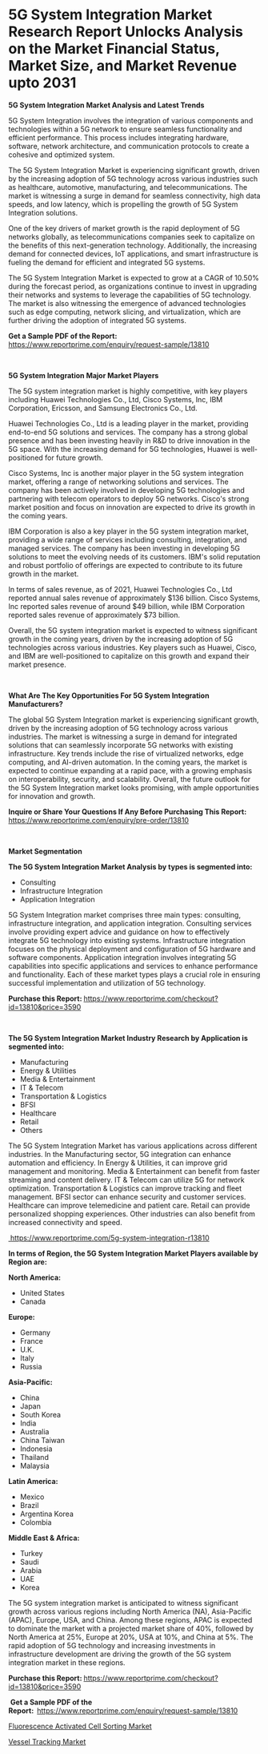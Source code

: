 <p><h1>5G System Integration Market Research Report Unlocks Analysis on the Market Financial Status, Market Size, and Market Revenue upto 2031</h1></p><p><strong>5G System Integration Market Analysis and Latest Trends</strong></p>
<p><p>5G System Integration involves the integration of various components and technologies within a 5G network to ensure seamless functionality and efficient performance. This process includes integrating hardware, software, network architecture, and communication protocols to create a cohesive and optimized system.</p><p>The 5G System Integration Market is experiencing significant growth, driven by the increasing adoption of 5G technology across various industries such as healthcare, automotive, manufacturing, and telecommunications. The market is witnessing a surge in demand for seamless connectivity, high data speeds, and low latency, which is propelling the growth of 5G System Integration solutions.</p><p>One of the key drivers of market growth is the rapid deployment of 5G networks globally, as telecommunications companies seek to capitalize on the benefits of this next-generation technology. Additionally, the increasing demand for connected devices, IoT applications, and smart infrastructure is fueling the demand for efficient and integrated 5G systems.</p><p>The 5G System Integration Market is expected to grow at a CAGR of 10.50% during the forecast period, as organizations continue to invest in upgrading their networks and systems to leverage the capabilities of 5G technology. The market is also witnessing the emergence of advanced technologies such as edge computing, network slicing, and virtualization, which are further driving the adoption of integrated 5G systems.</p></p>
<p><strong>Get a Sample PDF of the Report:&nbsp;</strong> <a href="https://www.reportprime.com/enquiry/request-sample/13810">https://www.reportprime.com/enquiry/request-sample/13810</a></p>
<p>&nbsp;</p>
<p><strong>5G System Integration Major Market Players</strong></p>
<p><p>The 5G system integration market is highly competitive, with key players including Huawei Technologies Co., Ltd, Cisco Systems, Inc, IBM Corporation, Ericsson, and Samsung Electronics Co., Ltd. </p><p>Huawei Technologies Co., Ltd is a leading player in the market, providing end-to-end 5G solutions and services. The company has a strong global presence and has been investing heavily in R&D to drive innovation in the 5G space. With the increasing demand for 5G technologies, Huawei is well-positioned for future growth.</p><p>Cisco Systems, Inc is another major player in the 5G system integration market, offering a range of networking solutions and services. The company has been actively involved in developing 5G technologies and partnering with telecom operators to deploy 5G networks. Cisco's strong market position and focus on innovation are expected to drive its growth in the coming years.</p><p>IBM Corporation is also a key player in the 5G system integration market, providing a wide range of services including consulting, integration, and managed services. The company has been investing in developing 5G solutions to meet the evolving needs of its customers. IBM's solid reputation and robust portfolio of offerings are expected to contribute to its future growth in the market.</p><p>In terms of sales revenue, as of 2021, Huawei Technologies Co., Ltd reported annual sales revenue of approximately $136 billion. Cisco Systems, Inc reported sales revenue of around $49 billion, while IBM Corporation reported sales revenue of approximately $73 billion.</p><p>Overall, the 5G system integration market is expected to witness significant growth in the coming years, driven by the increasing adoption of 5G technologies across various industries. Key players such as Huawei, Cisco, and IBM are well-positioned to capitalize on this growth and expand their market presence.</p></p>
<p>&nbsp;</p>
<p><strong>What Are The Key Opportunities For 5G System Integration Manufacturers?</strong></p>
<p><p>The global 5G System Integration market is experiencing significant growth, driven by the increasing adoption of 5G technology across various industries. The market is witnessing a surge in demand for integrated solutions that can seamlessly incorporate 5G networks with existing infrastructure. Key trends include the rise of virtualized networks, edge computing, and AI-driven automation. In the coming years, the market is expected to continue expanding at a rapid pace, with a growing emphasis on interoperability, security, and scalability. Overall, the future outlook for the 5G System Integration market looks promising, with ample opportunities for innovation and growth.</p></p>
<p><strong>Inquire or Share Your Questions If Any Before Purchasing This Report:</strong> <a href="https://www.reportprime.com/enquiry/pre-order/13810">https://www.reportprime.com/enquiry/pre-order/13810</a></p>
<p>&nbsp;</p>
<p><strong>Market Segmentation</strong></p>
<p><strong>The 5G System Integration Market Analysis by types is segmented into:</strong></p>
<p><ul><li>Consulting</li><li>Infrastructure Integration</li><li>Application Integration</li></ul></p>
<p><p>5G System Integration market comprises three main types: consulting, infrastructure integration, and application integration. Consulting services involve providing expert advice and guidance on how to effectively integrate 5G technology into existing systems. Infrastructure integration focuses on the physical deployment and configuration of 5G hardware and software components. Application integration involves integrating 5G capabilities into specific applications and services to enhance performance and functionality. Each of these market types plays a crucial role in ensuring successful implementation and utilization of 5G technology.</p></p>
<p><strong>Purchase this Report:&nbsp;</strong><a href="https://www.reportprime.com/checkout?id=13810&price=3590">https://www.reportprime.com/checkout?id=13810&price=3590</a></p>
<p>&nbsp;</p>
<p><strong>The 5G System Integration Market Industry Research by Application is segmented into:</strong></p>
<p><ul><li>Manufacturing</li><li>Energy & Utilities</li><li>Media & Entertainment</li><li>IT & Telecom</li><li>Transportation & Logistics</li><li>BFSI</li><li>Healthcare</li><li>Retail</li><li>Others</li></ul></p>
<p><p>The 5G System Integration Market has various applications across different industries. In the Manufacturing sector, 5G integration can enhance automation and efficiency. In Energy & Utilities, it can improve grid management and monitoring. Media & Entertainment can benefit from faster streaming and content delivery. IT & Telecom can utilize 5G for network optimization. Transportation & Logistics can improve tracking and fleet management. BFSI sector can enhance security and customer services. Healthcare can improve telemedicine and patient care. Retail can provide personalized shopping experiences. Other industries can also benefit from increased connectivity and speed.</p></p>
<p><a href="https://www.reportprime.com/5g-system-integration-r13810">&nbsp;https://www.reportprime.com/5g-system-integration-r13810</a></p>
<p><strong>In terms of Region, the 5G System Integration Market Players available by Region are:</strong></p>
<p>
    <p> <strong> North America: </strong>
        <ul>
            <li>United States</li>
            <li>Canada</li>
        </ul>
        </p> 
    <p> <strong> Europe: </strong>
        <ul>
            <li>Germany</li>
            <li>France</li>
            <li>U.K.</li>
            <li>Italy</li>
            <li>Russia</li>
        </ul>
        </p> 
    <p> <strong> Asia-Pacific: </strong>
        <ul>
            <li>China</li>
            <li>Japan</li>
            <li>South Korea</li>
            <li>India</li>
            <li>Australia</li>
            <li>China Taiwan</li>
            <li>Indonesia</li>
            <li>Thailand</li>
            <li>Malaysia</li>
        </ul>
        </p> 
    <p> <strong> Latin America: </strong>
        <ul>
            <li>Mexico</li>
            <li>Brazil</li>
            <li>Argentina Korea</li>
            <li>Colombia</li>
        </ul>
        </p> 
    <p> <strong> Middle East & Africa: </strong>
        <ul>
            <li>Turkey</li>
            <li>Saudi</li>
            <li>Arabia</li>
            <li>UAE</li>
            <li>Korea</li>
        </ul>
    </p>
    </p>
<p><p>The 5G system integration market is anticipated to witness significant growth across various regions including North America (NA), Asia-Pacific (APAC), Europe, USA, and China. Among these regions, APAC is expected to dominate the market with a projected market share of 40%, followed by North America at 25%, Europe at 20%, USA at 10%, and China at 5%. The rapid adoption of 5G technology and increasing investments in infrastructure development are driving the growth of the 5G system integration market in these regions.</p></p>
<p><strong>Purchase this Report: </strong><a href="https://www.reportprime.com/checkout?id=13810&price=3590">https://www.reportprime.com/checkout?id=13810&price=3590</a></p>
<p>&nbsp;<strong>Get a Sample PDF of the Report:&nbsp;&nbsp;</strong><a href="https://www.reportprime.com/enquiry/request-sample/13810">https://www.reportprime.com/enquiry/request-sample/13810</a></p>
<p><strong></strong></p>
<p><p><a href="https://github.com/moyahfrancoestellec51j635wcx/Market-Research-Report-List-3/blob/main/fluorescence-activated-cell-sorting-market.md">Fluorescence Activated Cell Sorting Market</a></p><p><a href="https://github.com/JuliaFadel1922/Market-Research-Report-List-2/blob/main/vessel-tracking-market.md">Vessel Tracking Market</a></p></p>
